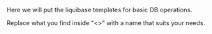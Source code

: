 Here we will put the liquibase templates for basic DB operations.

Replace what you find inside "<>" with a name that suits your needs.